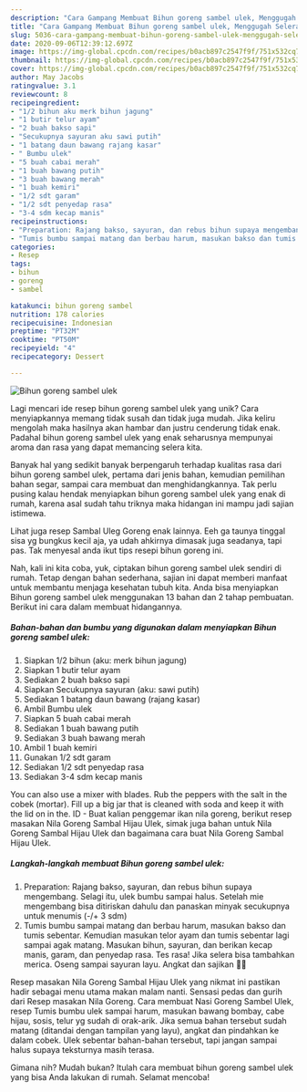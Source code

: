 ```yaml
---
description: "Cara Gampang Membuat Bihun goreng sambel ulek, Menggugah Selera"
title: "Cara Gampang Membuat Bihun goreng sambel ulek, Menggugah Selera"
slug: 5036-cara-gampang-membuat-bihun-goreng-sambel-ulek-menggugah-selera
date: 2020-09-06T12:39:12.697Z
image: https://img-global.cpcdn.com/recipes/b0acb897c2547f9f/751x532cq70/bihun-goreng-sambel-ulek-foto-resep-utama.jpg
thumbnail: https://img-global.cpcdn.com/recipes/b0acb897c2547f9f/751x532cq70/bihun-goreng-sambel-ulek-foto-resep-utama.jpg
cover: https://img-global.cpcdn.com/recipes/b0acb897c2547f9f/751x532cq70/bihun-goreng-sambel-ulek-foto-resep-utama.jpg
author: May Jacobs
ratingvalue: 3.1
reviewcount: 8
recipeingredient:
- "1/2 bihun aku merk bihun jagung"
- "1 butir telur ayam"
- "2 buah bakso sapi"
- "Secukupnya sayuran aku sawi putih"
- "1 batang daun bawang rajang kasar"
- " Bumbu ulek"
- "5 buah cabai merah"
- "1 buah bawang putih"
- "3 buah bawang merah"
- "1 buah kemiri"
- "1/2 sdt garam"
- "1/2 sdt penyedap rasa"
- "3-4 sdm kecap manis"
recipeinstructions:
- "Preparation: Rajang bakso, sayuran, dan rebus bihun supaya mengembang. Selagi itu, ulek bumbu sampai halus. Setelah mie mengembang bisa ditiriskan dahulu dan panaskan minyak secukupnya untuk menumis (-/+ 3 sdm)"
- "Tumis bumbu sampai matang dan berbau harum, masukan bakso dan tumis sebentar. Kemudian masukan telor ayam dan tumis sebentar lagi sampai agak matang. Masukan bihun, sayuran, dan berikan kecap manis, garam, dan penyedap rasa. Tes rasa! Jika selera bisa tambahkan merica. Oseng sampai sayuran layu. Angkat dan sajikan 👌🏼"
categories:
- Resep
tags:
- bihun
- goreng
- sambel

katakunci: bihun goreng sambel 
nutrition: 178 calories
recipecuisine: Indonesian
preptime: "PT32M"
cooktime: "PT50M"
recipeyield: "4"
recipecategory: Dessert

---
```



![Bihun goreng sambel ulek](https://img-global.cpcdn.com/recipes/b0acb897c2547f9f/751x532cq70/bihun-goreng-sambel-ulek-foto-resep-utama.jpg)

Lagi mencari ide resep bihun goreng sambel ulek yang unik? Cara menyiapkannya memang tidak susah dan tidak juga mudah. Jika keliru mengolah maka hasilnya akan hambar dan justru cenderung tidak enak. Padahal bihun goreng sambel ulek yang enak seharusnya mempunyai aroma dan rasa yang dapat memancing selera kita.

Banyak hal yang sedikit banyak berpengaruh terhadap kualitas rasa dari bihun goreng sambel ulek, pertama dari jenis bahan, kemudian pemilihan bahan segar, sampai cara membuat dan menghidangkannya. Tak perlu pusing kalau hendak menyiapkan bihun goreng sambel ulek yang enak di rumah, karena asal sudah tahu triknya maka hidangan ini mampu jadi sajian istimewa.

Lihat juga resep Sambal Uleg Goreng enak lainnya. Eeh ga taunya tinggal sisa yg bungkus kecil aja, ya udah ahkirnya dimasak juga seadanya, tapi pas. Tak menyesal anda ikut tips resepi bihun goreng ini.


Nah, kali ini kita coba, yuk, ciptakan bihun goreng sambel ulek sendiri di rumah. Tetap dengan bahan sederhana, sajian ini dapat memberi manfaat untuk membantu menjaga kesehatan tubuh kita. Anda bisa menyiapkan Bihun goreng sambel ulek menggunakan 13 bahan dan 2 tahap pembuatan. Berikut ini cara dalam membuat hidangannya.

<!--inarticleads1-->

##### Bahan-bahan dan bumbu yang digunakan dalam menyiapkan Bihun goreng sambel ulek:

1. Siapkan 1/2 bihun (aku: merk bihun jagung)
1. Siapkan 1 butir telur ayam
1. Sediakan 2 buah bakso sapi
1. Siapkan Secukupnya sayuran (aku: sawi putih)
1. Sediakan 1 batang daun bawang (rajang kasar)
1. Ambil  Bumbu ulek
1. Siapkan 5 buah cabai merah
1. Sediakan 1 buah bawang putih
1. Sediakan 3 buah bawang merah
1. Ambil 1 buah kemiri
1. Gunakan 1/2 sdt garam
1. Sediakan 1/2 sdt penyedap rasa
1. Sediakan 3-4 sdm kecap manis


You can also use a mixer with blades. Rub the peppers with the salt in the cobek (mortar). Fill up a big jar that is cleaned with soda and keep it with the lid on in the. ID - Buat kalian penggemar ikan nila goreng, berikut resep masakan Nila Goreng Sambal Hijau Ulek, simak juga bahan untuk Nila Goreng Sambal Hijau Ulek dan bagaimana cara buat Nila Goreng Sambal Hijau Ulek. 

<!--inarticleads2-->

##### Langkah-langkah membuat Bihun goreng sambel ulek:

1. Preparation: Rajang bakso, sayuran, dan rebus bihun supaya mengembang. Selagi itu, ulek bumbu sampai halus. Setelah mie mengembang bisa ditiriskan dahulu dan panaskan minyak secukupnya untuk menumis (-/+ 3 sdm)
1. Tumis bumbu sampai matang dan berbau harum, masukan bakso dan tumis sebentar. Kemudian masukan telor ayam dan tumis sebentar lagi sampai agak matang. Masukan bihun, sayuran, dan berikan kecap manis, garam, dan penyedap rasa. Tes rasa! Jika selera bisa tambahkan merica. Oseng sampai sayuran layu. Angkat dan sajikan 👌🏼


Resep masakan Nila Goreng Sambal Hijau Ulek yang nikmat ini pastikan hadir sebagai menu utama makan malam nanti. Sensasi pedas dan gurih dari Resep masakan Nila Goreng. Cara membuat Nasi Goreng Sambel Ulek, resep Tumis bumbu ulek sampai harum, masukan bawang bombay, cabe hijau, sosis, telur yg sudah di orak-arik. Jika semua bahan tersebut sudah matang (ditandai dengan tampilan yang layu), angkat dan pindahkan ke dalam cobek. Ulek sebentar bahan-bahan tersebut, tapi jangan sampai halus supaya teksturnya masih terasa. 

Gimana nih? Mudah bukan? Itulah cara membuat bihun goreng sambel ulek yang bisa Anda lakukan di rumah. Selamat mencoba!
